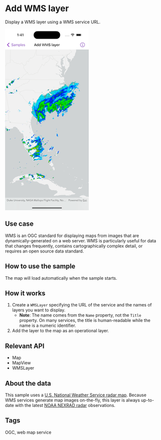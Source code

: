 # Add WMS layer

Display a WMS layer using a WMS service URL.

![Image of add WMS layer](add-wms-layer.png)

## Use case

WMS is an OGC standard for displaying maps from images that are dynamically-generated on a web server. WMS is particularly useful for data that changes frequently, contains cartographically complex detail, or requires an open source data standard.

## How to use the sample

The map will load automatically when the sample starts.

## How it works

1. Create a `WMSLayer` specifying the URL of the service and the names of layers you want to display.
    * **Note**: The name comes from the `Name` property, not the `Title` property. On many services, the title is human-readable while the name is a numeric identifier.
2. Add the layer to the map as an operational layer.

## Relevant API

* Map
* MapView
* WMSLayer

## About the data

This sample uses a [U.S. National Weather Service radar map](https://nowcoast.noaa.gov/geoserver/observations/weather_radar/wms). Because WMS services generate map images on-the-fly, this layer is always up-to-date with the latest [NOAA NEXRAD radar](https://www.ncei.noaa.gov/products/radar/next-generation-weather-radar) observations.

## Tags

OGC, web map service

